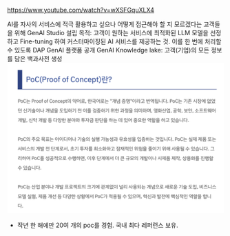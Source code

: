 https://www.youtube.com/watch?v=wXSFGquXLX4

AI를 자사의 서비스에 적극 활용하고 싶으나 어떻게 접근해야 할 지 모르겠다는 고객들을 위해 GenAI Studio 설립
목적: 고객이 원하는 서비스에 최적화된 LLM 모델을 선정하고 Fine-tuning 하여 커스터마이징된 AI 서비스를 제공하는 것.
이를 한 번에 처리할 수 있도록 DAP GenAI 플랫폼 공개
GenAI Knowledge lake: 고객(기업)의 모든 정보를 담은 백과사전 생성
![alt text](image.png)
- 작년 한 해에만 20여 개의 poc를 경험. 국내 최다 레퍼런스 보유.